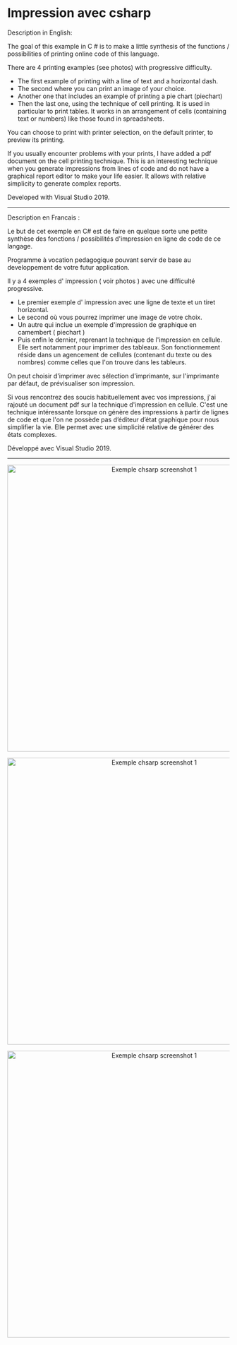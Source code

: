 # Impression avec csharp

Description in English: 

The goal of this example in C # is to make a little synthesis of the functions / possibilities of printing online code of this language.

There are 4 printing examples (see photos) with progressive difficulty.
- The first example of printing with a line of text and a horizontal dash.
- The second where you can print an image of your choice.
- Another one that includes an example of printing a pie chart (piechart)
- Then the last one, using the technique of cell printing. It is used in particular to print tables. It works in an arrangement of cells (containing text or numbers) like those found in spreadsheets.

You can choose to print with printer selection, on the default printer, to preview its printing.

If you usually encounter problems with your prints, I have added a pdf document on the cell printing technique.
This is an interesting technique when you generate impressions from lines of code and do not have a graphical report editor to make your life easier.
It allows with relative simplicity to generate complex reports.

Developed with Visual Studio 2019.

-----

Description en Francais : 

Le but de cet exemple en C# est de faire en quelque sorte une petite synthèse des fonctions / possibilités d'impression en ligne de code de ce langage.

Programme à vocation pedagogique pouvant servir de base au developpement de votre futur application.

Il y a 4 exemples d' impression ( voir photos ) avec une difficulté progressive.
- Le premier exemple d' impression avec une ligne de texte et un tiret horizontal.
- Le second où vous pourrez imprimer une image de votre choix.
- Un autre qui inclue un exemple d'impression de graphique en camembert ( piechart )
- Puis enfin le dernier, reprenant la technique de l'impression en cellule. Elle sert notamment pour imprimer des tableaux. Son fonctionnement réside dans un agencement de cellules (contenant du texte ou des nombres) comme celles que l'on trouve dans les tableurs.

On peut choisir d'imprimer avec sélection d'imprimante, sur l'imprimante par défaut, de prévisualiser son impression.

Si vous rencontrez des soucis habituellement avec vos impressions, j'ai rajouté un document pdf sur la technique d'impression en cellule.
C'est une technique intéressante lorsque on génère des impressions à partir de lignes de code et que l'on ne possède pas d’éditeur d’état graphique pour nous simplifier la vie.
Elle permet avec une simplicité relative de générer des états complexes.

Développé avec Visual Studio 2019.

------

<p align="center">
  <img src="https://github.com/Fab2bprog/Impression-avec-csharp/blob/main/screenshoot/3149.png" width="650" title="Exemple chsarp screenshot 1">
 </p>

<p align="center">
  <img src="https://github.com/Fab2bprog/Impression-avec-csharp/blob/main/screenshoot/3157.png" width="650" title="Exemple chsarp screenshot 1">
 </p>

<p align="center">
  <img src="https://github.com/Fab2bprog/Impression-avec-csharp/blob/main/screenshoot/3163.png" width="650" title="Exemple chsarp screenshot 1">
 </p>


